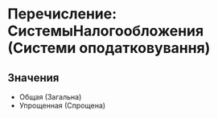 ﻿# Перечисление: СистемыНалогообложения (Системи оподатковування)

## Значения

- Общая (Загальна)
- Упрощенная (Спрощена)

